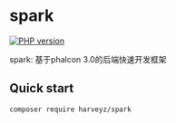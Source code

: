 # spark 
[![PHP version](https://badge.fury.io/ph/harveyz%2Fspark.svg)](https://badge.fury.io/ph/harveyz%2Fspark)

spark: 基于phalcon 3.0的后端快速开发框架

## Quick start
```shell
composer require harveyz/spark
```
